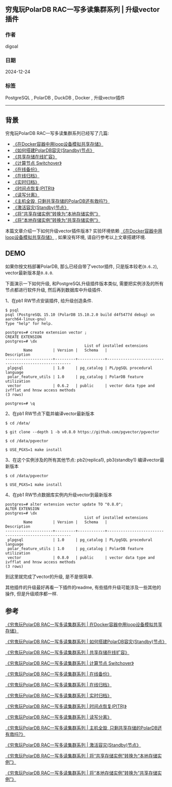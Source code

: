 ## 穷鬼玩PolarDB RAC一写多读集群系列 | 升级vector插件      
        
### 作者        
digoal        
        
### 日期        
2024-12-24        
         
### 标签         
PostgreSQL , PolarDB , DuckDB , Docker , 升级vector插件           
           
----            
         
## 背景                              
穷鬼玩PolarDB RAC一写多读集群系列已经写了几篇:         
- [《在Docker容器中用loop设备模拟共享存储》](../202412/20241216_03.md)                 
- [《如何搭建PolarDB容灾(Standby)节点》](../202412/20241218_01.md)              
- [《共享存储在线扩容》](../202412/20241218_02.md)            
- [《计算节点 Switchover》](../202412/20241218_03.md)            
- [《在线备份》](../202412/20241218_04.md)        
- [《在线归档》](../202412/20241218_05.md)                   
- [《实时归档》](../202412/20241219_01.md)                  
- [《时间点恢复(PITR)》](../202412/20241219_02.md)        
- [《读写分离》](../202412/20241220_01.md)           
- [《主机全毁, 只剩共享存储的PolarDB还有救吗?》](../202412/20241224_01.md)           
- [《激活容灾(Standby)节点》](../202412/20241224_02.md)           
- [《将“共享存储实例”转换为“本地存储实例”》](../202412/20241224_03.md)         
- [《将“本地存储实例”转换为“共享存储实例”》](../202412/20241224_04.md)       
                        
本篇文章介绍一下如何升级vector插件版本? 实验环境依赖 [《在Docker容器中用loop设备模拟共享存储》](../202412/20241216_03.md) , 如果没有环境, 请自行参考以上文章搭建环境.        
       
## DEMO    
如果你按文档部署PolarDB, 那么已经自带了vector插件, 只是版本较老(`0.6.2`), vector最新版本是`0.8.0`.   
  
下面演示一下如何升级, 和PostgreSQL升级插件版本类似, 需要把实例涉及的所有节点都进行软件升级, 然后再到数据库中升级插件.  
  
1、在pb1 RW节点安装插件, 给升级创造条件.   
```  
$ psql  
psql (PostgreSQL 15.10 (PolarDB 15.10.2.0 build d4f5477d debug) on aarch64-linux-gnu)  
Type "help" for help.  
  
postgres=# create extension vector ;  
CREATE EXTENSION  
postgres=# \dx  
                                   List of installed extensions  
        Name         | Version |   Schema   |                     Description                        
---------------------+---------+------------+------------------------------------------------------  
 plpgsql             | 1.0     | pg_catalog | PL/pgSQL procedural language  
 polar_feature_utils | 1.0     | pg_catalog | PolarDB feature utilization  
 vector              | 0.6.2   | public     | vector data type and ivfflat and hnsw access methods  
(3 rows)  
  
postgres=# \q  
```  
  
2、在pb1 RW节点下载并编译vector最新版本  
```  
$ cd /data/  
  
$ git clone --depth 1 -b v0.8.0 https://github.com/pgvector/pgvector  
  
$ cd /data/pgvector  
  
$ USE_PGXS=1 make install  
```  
  
3、在这个实例涉及的所有其他节点: pb2(replica1), pb3(standby1) 编译vector最新版本   
```  
$ cd /data/pgvector  
  
$ USE_PGXS=1 make install  
```  
  
4、在pb1 RW节点数据库实例内升级vector到最新版本  
```  
postgres=# alter extension vector update TO "0.8.0";  
ALTER EXTENSION  
postgres=# \dx  
                                   List of installed extensions  
        Name         | Version |   Schema   |                     Description                        
---------------------+---------+------------+------------------------------------------------------  
 plpgsql             | 1.0     | pg_catalog | PL/pgSQL procedural language  
 polar_feature_utils | 1.0     | pg_catalog | PolarDB feature utilization  
 vector              | 0.8.0   | public     | vector data type and ivfflat and hnsw access methods  
(3 rows)  
```  
  
到这里就完成了vector的升级, 是不是很简单.     
  
其他插件的升级最好再看一下插件的readme, 有些插件升级可能涉及一些其他的操作, 但是升级顺序都一样.    
        
## 参考                        
[《穷鬼玩PolarDB RAC一写多读集群系列 | 在Docker容器中用loop设备模拟共享存储》](../202412/20241216_03.md)                               
                           
[《穷鬼玩PolarDB RAC一写多读集群系列 | 如何搭建PolarDB容灾(Standby)节点》](../202412/20241218_01.md)                         
                      
[《穷鬼玩PolarDB RAC一写多读集群系列 | 共享存储在线扩容》](../202412/20241218_02.md)                         
                       
[《穷鬼玩PolarDB RAC一写多读集群系列 | 计算节点 Switchover》](../202412/20241218_03.md)                         
                  
[《穷鬼玩PolarDB RAC一写多读集群系列 | 在线备份》](../202412/20241218_04.md)                    
                
[《穷鬼玩PolarDB RAC一写多读集群系列 | 在线归档》](../202412/20241218_05.md)                    
              
[《穷鬼玩PolarDB RAC一写多读集群系列 | 实时归档》](../202412/20241219_01.md)                  
                
[《穷鬼玩PolarDB RAC一写多读集群系列 | 时间点恢复(PITR)》](../202412/20241219_02.md)                
          
[《穷鬼玩PolarDB RAC一写多读集群系列 | 读写分离》](../202412/20241220_01.md)             
          
[《穷鬼玩PolarDB RAC一写多读集群系列 | 主机全毁, 只剩共享存储的PolarDB还有救吗?》](../202412/20241224_01.md)           
        
[《穷鬼玩PolarDB RAC一写多读集群系列 | 激活容灾(Standby)节点》](../202412/20241224_02.md)           
    
[《穷鬼玩PolarDB RAC一写多读集群系列 | 将“共享存储实例”转换为“本地存储实例”》](../202412/20241224_03.md)         
  
[《穷鬼玩PolarDB RAC一写多读集群系列 | 将“本地存储实例”转换为“共享存储实例”》](../202412/20241224_04.md)      
    
  

